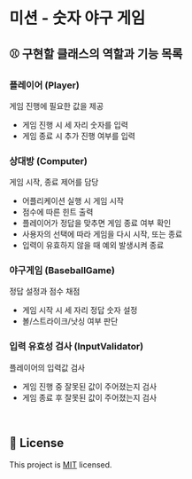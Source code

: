 # 미션 - 숫자 야구 게임

## ⚾ 구현할 클래스의 역할과 기능 목록

### 플레이어 (Player)
게임 진행에 필요한 값을 제공
- 게임 진행 시 세 자리 숫자를 입력
- 게임 종료 시 추가 진행 여부를 입력

### 상대방 (Computer)
게임 시작, 종료 제어를 담당
- 어플리케이션 실행 시 게임 시작
- 점수에 따른 힌트 출력
- 플레이어가 정답을 맞추면 게임 종료 여부 확인
- 사용자의 선택에 따라 게임을 다시 시작, 또는 종료
- 입력이 유효하지 않을 때 예외 발생시켜 종료 

### 야구게임 (BaseballGame)
정답 설정과 점수 채점
- 게임 시작 시 세 자리 정답 숫자 설정
- 볼/스트라이크/낫싱 여부 판단

### 입력 유효성 검사 (InputValidator)
플레이어의 입력값 검사
- 게임 진행 중 잘못된 값이 주어졌는지 검사 
- 게임 종료 후 잘못된 값이 주어졌는지 검사


<br>

## 📝 License

This project is [MIT](https://github.com/woowacourse/java-baseball-precourse/blob/master/LICENSE) licensed.
